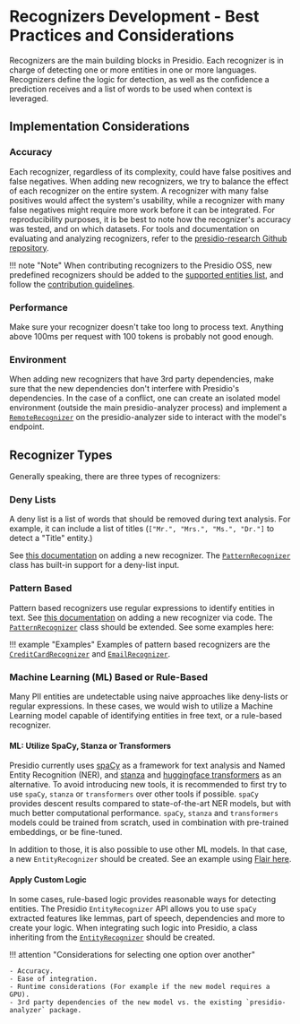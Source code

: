 # Recognizers Development - Best Practices and Considerations

Recognizers are the main building blocks in Presidio. Each recognizer is in charge of detecting one or more entities in one or more languages.
Recognizers define the logic for detection, as well as the confidence a prediction receives and a list of words to be used when context is leveraged.

## Implementation Considerations

### Accuracy

Each recognizer, regardless of its complexity, could have false positives and false negatives. When adding new recognizers, we try to balance the effect of each recognizer on the entire system.
A recognizer with many false positives would affect the system's usability, while a recognizer with many false negatives might require more work before it can be integrated. For reproducibility purposes, it is be best to note how the recognizer's accuracy was tested, and on which datasets.
For tools and documentation on evaluating and analyzing recognizers, refer to the [presidio-research Github repository](https://github.com/microsoft/presidio-research).

!!! note "Note"
    When contributing recognizers to the Presidio OSS,
    new predefined recognizers should be added to the
    [supported entities list](../supported_entities.md),
    and follow the [contribution guidelines](https://github.com/microsoft/presidio/blob/main/CONTRIBUTING.md).

### Performance

Make sure your recognizer doesn't take too long to process text. Anything above 100ms per request with 100 tokens is probably not good enough.

### Environment

When adding new recognizers that have 3rd party dependencies, make sure that the new dependencies don't interfere with Presidio's dependencies.
In the case of a conflict, one can create an isolated model environment (outside the main presidio-analyzer process) and implement a [`RemoteRecognizer`](https://github.com/microsoft/presidio/blob/main/presidio-analyzer/presidio_analyzer/remote_recognizer.py) on the presidio-analyzer side to interact with the model's endpoint.

## Recognizer Types

Generally speaking, there are three types of recognizers:

### Deny Lists

A deny list is a list of words that should be removed during text analysis. For example, it can include a list of titles (`["Mr.", "Mrs.", "Ms.", "Dr."]` to detect a "Title" entity.)

See [this documentation](adding_recognizers.md) on adding a new recognizer. The [`PatternRecognizer`](https://github.com/microsoft/presidio/blob/main/presidio-analyzer/presidio_analyzer/pattern_recognizer.py) class has built-in support for a deny-list input.

### Pattern Based

Pattern based recognizers use regular expressions to identify entities in text.
See [this documentation](adding_recognizers.md) on adding a new recognizer via code.
The [`PatternRecognizer`](https://github.com/microsoft/presidio/blob/main/presidio-analyzer/presidio_analyzer/pattern_recognizer.py) class should be extended.
See some examples here:

!!! example "Examples"
    Examples of pattern based recognizers are the [`CreditCardRecognizer`](https://github.com/microsoft/presidio/blob/main/presidio-analyzer/presidio_analyzer/predefined_recognizers/credit_card_recognizer.py) and [`EmailRecognizer`](https://github.com/microsoft/presidio/blob/main/presidio-analyzer/presidio_analyzer/predefined_recognizers/email_recognizer.py).

### Machine Learning (ML) Based or Rule-Based

Many PII entities are undetectable using naive approaches like deny-lists or regular expressions.
In these cases, we would wish to utilize a Machine Learning model capable of identifying entities in free text, or a rule-based recognizer.

#### ML: Utilize SpaCy, Stanza or Transformers

Presidio currently uses [spaCy](https://spacy.io/) as a framework for text analysis and Named Entity Recognition (NER), and [stanza](https://stanfordnlp.github.io/stanza/) and [huggingface transformers](https://huggingface.co/docs/transformers/index) as an alternative. To avoid introducing new tools, it is recommended to first try to use `spaCy`, `stanza` or `transformers` over other tools if possible.
`spaCy` provides descent results compared to state-of-the-art NER models, but with much better computational performance.
`spaCy`, `stanza` and `transformers` models could be trained from scratch, used in combination with pre-trained embeddings, or be fine-tuned.

In addition to those, it is also possible to use other ML models. In that case, a new `EntityRecognizer` should be created.
See an example using [Flair here](https://github.com/microsoft/presidio/blob/main/docs/samples/python/flair_recognizer.py).

#### Apply Custom Logic

In some cases, rule-based logic provides reasonable ways for detecting entities.
The Presidio `EntityRecognizer` API allows you to use `spaCy` extracted features like lemmas, part of speech, dependencies and more to create your logic.
When integrating such logic into Presidio, a class inheriting from the [`EntityRecognizer`](https://github.com/microsoft/presidio/blob/main/presidio-analyzer/presidio_analyzer/entity_recognizer.py) should be created.

!!! attention "Considerations for selecting one option over another"

    - Accuracy.
    - Ease of integration.
    - Runtime considerations (For example if the new model requires a GPU).
    - 3rd party dependencies of the new model vs. the existing `presidio-analyzer` package.
